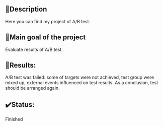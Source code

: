 ##  📜Description
Here you can find my project of A/B test. 
## 📌Main goal of the project
Evaluate results of A/B test. 
## 💬Results:
A/B test was failed: some of targets were not achieved, test group were mixed up, external events influenced on test results. As a conclusion, test should be arranged again.
## ✔️Status:
Finished
